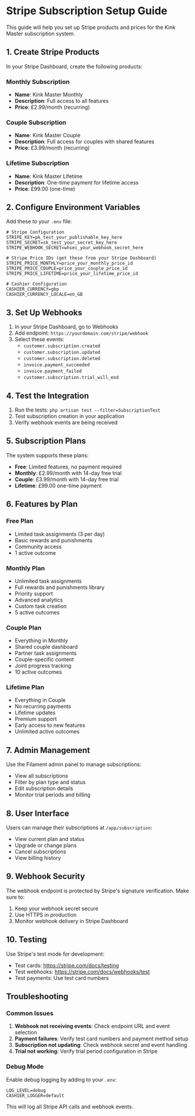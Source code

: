 # Stripe Subscription Setup Guide

This guide will help you set up Stripe products and prices for the Kink Master subscription system.

## 1. Create Stripe Products

In your Stripe Dashboard, create the following products:

### Monthly Subscription
- **Name**: Kink Master Monthly
- **Description**: Full access to all features
- **Price**: £2.99/month (recurring)

### Couple Subscription  
- **Name**: Kink Master Couple
- **Description**: Full access for couples with shared features
- **Price**: £3.99/month (recurring)

### Lifetime Subscription
- **Name**: Kink Master Lifetime
- **Description**: One-time payment for lifetime access
- **Price**: £99.00 (one-time)

## 2. Configure Environment Variables

Add these to your `.env` file:

```env
# Stripe Configuration
STRIPE_KEY=pk_test_your_publishable_key_here
STRIPE_SECRET=sk_test_your_secret_key_here
STRIPE_WEBHOOK_SECRET=whsec_your_webhook_secret_here

# Stripe Price IDs (get these from your Stripe Dashboard)
STRIPE_PRICE_MONTHLY=price_your_monthly_price_id
STRIPE_PRICE_COUPLE=price_your_couple_price_id
STRIPE_PRICE_LIFETIME=price_your_lifetime_price_id

# Cashier Configuration
CASHIER_CURRENCY=gbp
CASHIER_CURRENCY_LOCALE=en_GB
```

## 3. Set Up Webhooks

1. In your Stripe Dashboard, go to Webhooks
2. Add endpoint: `https://yourdomain.com/stripe/webhook`
3. Select these events:
   - `customer.subscription.created`
   - `customer.subscription.updated`
   - `customer.subscription.deleted`
   - `invoice.payment_succeeded`
   - `invoice.payment_failed`
   - `customer.subscription.trial_will_end`

## 4. Test the Integration

1. Run the tests: `php artisan test --filter=SubscriptionTest`
2. Test subscription creation in your application
3. Verify webhook events are being received

## 5. Subscription Plans

The system supports these plans:

- **Free**: Limited features, no payment required
- **Monthly**: £2.99/month with 14-day free trial
- **Couple**: £3.99/month with 14-day free trial  
- **Lifetime**: £99.00 one-time payment

## 6. Features by Plan

### Free Plan
- Limited task assignments (3 per day)
- Basic rewards and punishments
- Community access
- 1 active outcome

### Monthly Plan
- Unlimited task assignments
- Full rewards and punishments library
- Priority support
- Advanced analytics
- Custom task creation
- 5 active outcomes

### Couple Plan
- Everything in Monthly
- Shared couple dashboard
- Partner task assignments
- Couple-specific content
- Joint progress tracking
- 10 active outcomes

### Lifetime Plan
- Everything in Couple
- No recurring payments
- Lifetime updates
- Premium support
- Early access to new features
- Unlimited active outcomes

## 7. Admin Management

Use the Filament admin panel to manage subscriptions:

- View all subscriptions
- Filter by plan type and status
- Edit subscription details
- Monitor trial periods and billing

## 8. User Interface

Users can manage their subscriptions at `/app/subscription`:

- View current plan and status
- Upgrade or change plans
- Cancel subscriptions
- View billing history

## 9. Webhook Security

The webhook endpoint is protected by Stripe's signature verification. Make sure to:

1. Keep your webhook secret secure
2. Use HTTPS in production
3. Monitor webhook delivery in Stripe Dashboard

## 10. Testing

Use Stripe's test mode for development:

- Test cards: https://stripe.com/docs/testing
- Test webhooks: https://stripe.com/docs/webhooks/test
- Test payments: Use test card numbers

## Troubleshooting

### Common Issues

1. **Webhook not receiving events**: Check endpoint URL and event selection
2. **Payment failures**: Verify test card numbers and payment method setup
3. **Subscription not updating**: Check webhook secret and event handling
4. **Trial not working**: Verify trial period configuration in Stripe

### Debug Mode

Enable debug logging by adding to your `.env`:

```env
LOG_LEVEL=debug
CASHIER_LOGGER=default
```

This will log all Stripe API calls and webhook events.